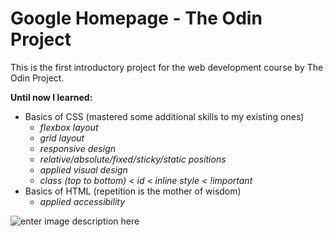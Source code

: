 # Google Homepage - The Odin Project

This is the first introductory project for the web development course by The Odin Project.

**Until now I learned:**
 - Basics of CSS (mastered some additional skills to my existing ones)
	 - *flexbox layout*
	 - *grid layout*
	 - *responsive design*
	 - *relative/absolute/fixed/sticky/static positions*
	 - *applied visual design*
	- *class (top to bottom) < id < inline style < !important*
 - Basics of HTML (repetition is the mother of wisdom)
	 -	*applied accessibility*

![enter image description here](https://miro.medium.com/max/792/1*lJ32Bl-lHWmNMUSiSq17gQ.png)
 
